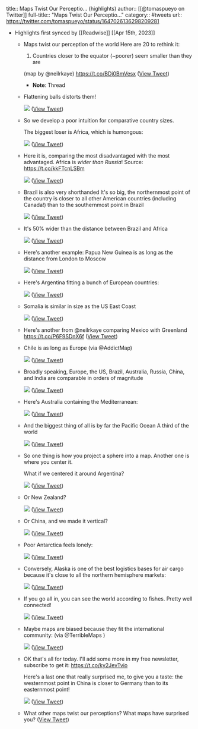 title:: Maps Twist Our Perceptio... (highlights)
author:: [[@tomaspueyo on Twitter]]
full-title:: "Maps Twist Our Perceptio..."
category:: #tweets
url:: https://twitter.com/tomaspueyo/status/1647026136298209281

- Highlights first synced by [[Readwise]] [[Apr 15th, 2023]]
	- Maps twist our perception of the world
	  Here are 20 to rethink it:
	  
	  1.  Countries closer to the equator (~poorer) seem smaller than they are
	  
	  (map by @neilrkaye) https://t.co/BDj0BmVesx ([View Tweet](https://twitter.com/tomaspueyo/status/1647026136298209281))
		- **Note**: Thread
	- Flattening balls distorts them! 
	  
	  ![](https://pbs.twimg.com/media/FtthmcMWAAQZo6H.jpg) ([View Tweet](https://twitter.com/tomaspueyo/status/1647026138223620096))
	- So we develop a poor intuition for comparative country sizes.
	  
	  The biggest loser is Africa, which is humongous: 
	  
	  ![](https://pbs.twimg.com/media/Ftth1qnWYAICpyV.png) ([View Tweet](https://twitter.com/tomaspueyo/status/1647026140488368128))
	- Here it is, comparing the most disadvantaged with the most advantaged. Africa is *wider than Russia*!
	  Source: https://t.co/kkFTcnLSBm 
	  
	  ![](https://pbs.twimg.com/media/Fttihh4WcAI6j43.png) ([View Tweet](https://twitter.com/tomaspueyo/status/1647026142086324226))
	- Brazil is also very shorthanded
	  It's so big, the northernmost point of the country is closer to all other American countries (including Canada!) than to the southernmost point in Brazil 
	  
	  ![](https://pbs.twimg.com/media/FttlaaYWIAAqjBO.jpg) ([View Tweet](https://twitter.com/tomaspueyo/status/1647026145118887941))
	- It's 50% wider than the distance between Brazil and Africa 
	  
	  ![](https://pbs.twimg.com/media/FttlDyBWIAMJikd.png) ([View Tweet](https://twitter.com/tomaspueyo/status/1647026147220176897))
	- Here's another example: Papua New Guinea is as long as the distance from London to Moscow 
	  
	  ![](https://pbs.twimg.com/media/FttiQ21XgAYPNvC.jpg) ([View Tweet](https://twitter.com/tomaspueyo/status/1647026149493440513))
	- Here's Argentina fitting a bunch of European countries: 
	  
	  ![](https://pbs.twimg.com/media/Ftti0q-WcAAlExw.jpg) ([View Tweet](https://twitter.com/tomaspueyo/status/1647026151745888256))
	- Somalia is similar in size as the US East Coast 
	  
	  ![](https://pbs.twimg.com/media/FttjFqaWcAErfGn.png) ([View Tweet](https://twitter.com/tomaspueyo/status/1647026153482252290))
	- Here's another from @neilrkaye comparing Mexico with Greenland https://t.co/P6F9SDnX6f ([View Tweet](https://twitter.com/tomaspueyo/status/1647026155445276676))
	- Chile is as long as Europe
	  (via @AddictMap) 
	  
	  ![](https://pbs.twimg.com/media/FttjlPWWYAE8U1S.jpg) ([View Tweet](https://twitter.com/tomaspueyo/status/1647026157424898049))
	- Broadly speaking, Europe, the US, Brazil, Australia, Russia, China, and India are comparable in orders of magnitude 
	  
	  ![](https://pbs.twimg.com/media/Fttj8XnXgAQkXFP.jpg) ([View Tweet](https://twitter.com/tomaspueyo/status/1647026159715008512))
	- Here's Australia containing the Mediterranean: 
	  
	  ![](https://pbs.twimg.com/media/Fttmq00X0AgHvUx.jpg) ([View Tweet](https://twitter.com/tomaspueyo/status/1647026162030239744))
	- And the biggest thing of all is by far the Pacific Ocean
	  A third of the world 
	  
	  ![](https://pbs.twimg.com/media/FttkTfbX0AAnfH1.png) ([View Tweet](https://twitter.com/tomaspueyo/status/1647026164093911044))
	- So one thing is how you project a sphere into a map. Another one is where you center it.
	  
	  What if we centered it around Argentina? 
	  
	  ![](https://pbs.twimg.com/media/FttmNEAWAAIhCAH.jpg) ([View Tweet](https://twitter.com/tomaspueyo/status/1647026166379757573))
	- Or New Zealand? 
	  
	  ![](https://pbs.twimg.com/media/FttmSy2WYAATqd_.jpg) ([View Tweet](https://twitter.com/tomaspueyo/status/1647026168414056450))
	- Or China, and we made it vertical? 
	  
	  ![](https://pbs.twimg.com/media/FttmdwFXwAIQcgF.jpg) ([View Tweet](https://twitter.com/tomaspueyo/status/1647026170704084993))
	- Poor Antarctica feels lonely: 
	  
	  ![](https://pbs.twimg.com/media/Fttm08FWwAE7gPm.png) ([View Tweet](https://twitter.com/tomaspueyo/status/1647026172893491201))
	- Conversely, Alaska is one of the best logistics bases for air cargo because it's close to all the northern hemisphere markets: 
	  
	  ![](https://pbs.twimg.com/media/FttnGZYXwAALJyT.png) ([View Tweet](https://twitter.com/tomaspueyo/status/1647026174990663680))
	- If you go all in, you can see the world according to fishes. Pretty well connected! 
	  
	  ![](https://pbs.twimg.com/media/FttnceAWwAA5QV3.png) ([View Tweet](https://twitter.com/tomaspueyo/status/1647026177289093120))
	- Maybe maps are biased because they fit the international community:
	  (via @TerribleMaps ) 
	  
	  ![](https://pbs.twimg.com/media/Fttnn8uXoAASdWP.jpg) ([View Tweet](https://twitter.com/tomaspueyo/status/1647026179386245121))
	- OK that's all for today. I'll add some more in my free newsletter, subscribe to get it:
	  https://t.co/ky2JevTvio
	  
	  Here's a last one that really surprised me, to give you a taste: the westernmost point in China is closer to Germany than to its easternmost point! 
	  
	  ![](https://pbs.twimg.com/media/FttoMxSX0AEd8cO.jpg) ([View Tweet](https://twitter.com/tomaspueyo/status/1647026181412093952))
	- What other maps twist our perceptions?
	  What maps have surprised you? ([View Tweet](https://twitter.com/tomaspueyo/status/1647031355258155009))
